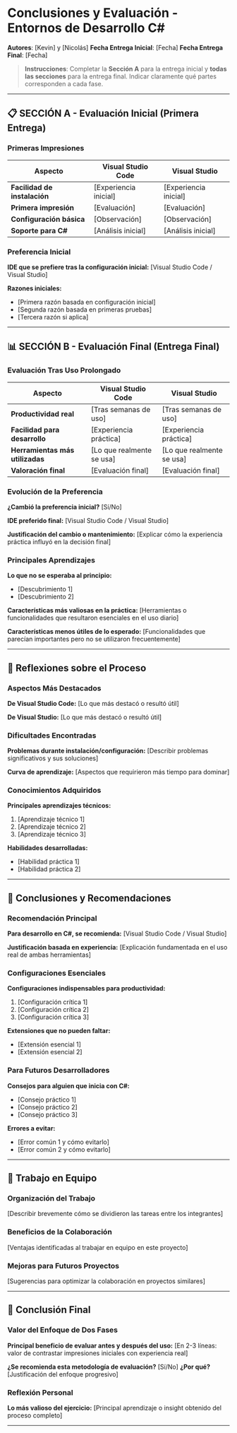 # Conclusiones y Evaluación - Entornos de Desarrollo C#

**Autores**: [Kevin] y [Nicolás]
**Fecha Entrega Inicial**: [Fecha]
**Fecha Entrega Final**: [Fecha]

> **Instrucciones**: Completar la **Sección A** para la entrega inicial y **todas las secciones** para la entrega final. Indicar claramente qué partes corresponden a cada fase.

---

## 📋 SECCIÓN A - Evaluación Inicial (Primera Entrega)

### Primeras Impresiones

| Aspecto | Visual Studio Code | Visual Studio |
|---------|-------------------|---------------|
| **Facilidad de instalación** | [Experiencia inicial] | [Experiencia inicial] |
| **Primera impresión** | [Evaluación] | [Evaluación] |
| **Configuración básica** | [Observación] | [Observación] |
| **Soporte para C#** | [Análisis inicial] | [Análisis inicial] |

### Preferencia Inicial
**IDE que se prefiere tras la configuración inicial:** [Visual Studio Code / Visual Studio]

**Razones iniciales:**
- [Primera razón basada en configuración inicial]
- [Segunda razón basada en primeras pruebas]
- [Tercera razón si aplica]

---

## 📊 SECCIÓN B - Evaluación Final (Entrega Final)

### Evaluación Tras Uso Prolongado

| Aspecto | Visual Studio Code | Visual Studio |
|---------|-------------------|---------------|
| **Productividad real** | [Tras semanas de uso] | [Tras semanas de uso] |
| **Facilidad para desarrollo** | [Experiencia práctica] | [Experiencia práctica] |
| **Herramientas más utilizadas** | [Lo que realmente se usa] | [Lo que realmente se usa] |
| **Valoración final** | [Evaluación final] | [Evaluación final] |

### Evolución de la Preferencia

**¿Cambió la preferencia inicial?** [Sí/No]

**IDE preferido final:** [Visual Studio Code / Visual Studio]

**Justificación del cambio o mantenimiento:**
[Explicar cómo la experiencia práctica influyó en la decisión final]

### Principales Aprendizajes

**Lo que no se esperaba al principio:**
- [Descubrimiento 1]
- [Descubrimiento 2]

**Características más valiosas en la práctica:**
[Herramientas o funcionalidades que resultaron esenciales en el uso diario]

**Características menos útiles de lo esperado:**
[Funcionalidades que parecían importantes pero no se utilizaron frecuentemente]

---

## 💭 Reflexiones sobre el Proceso

### Aspectos Más Destacados

**De Visual Studio Code:**
[Lo que más destacó o resultó útil]

**De Visual Studio:**
[Lo que más destacó o resultó útil]

### Dificultades Encontradas

**Problemas durante instalación/configuración:**
[Describir problemas significativos y sus soluciones]

**Curva de aprendizaje:**
[Aspectos que requirieron más tiempo para dominar]

### Conocimientos Adquiridos

**Principales aprendizajes técnicos:**
1. [Aprendizaje técnico 1]
2. [Aprendizaje técnico 2]
3. [Aprendizaje técnico 3]

**Habilidades desarrolladas:**
- [Habilidad práctica 1]
- [Habilidad práctica 2]

---

## 🎯 Conclusiones y Recomendaciones

### Recomendación Principal

**Para desarrollo en C#, se recomienda:** [Visual Studio Code / Visual Studio]

**Justificación basada en experiencia:**
[Explicación fundamentada en el uso real de ambas herramientas]

### Configuraciones Esenciales

**Configuraciones indispensables para productividad:**
1. [Configuración crítica 1]
2. [Configuración crítica 2]
3. [Configuración crítica 3]

**Extensiones que no pueden faltar:**
- [Extensión esencial 1]
- [Extensión esencial 2]

### Para Futuros Desarrolladores

**Consejos para alguien que inicia con C#:**
- [Consejo práctico 1]
- [Consejo práctico 2]
- [Consejo práctico 3]

**Errores a evitar:**
- [Error común 1 y cómo evitarlo]
- [Error común 2 y cómo evitarlo]

---

## 🤝 Trabajo en Equipo

### Organización del Trabajo
[Describir brevemente cómo se dividieron las tareas entre los integrantes]

### Beneficios de la Colaboración
[Ventajas identificadas al trabajar en equipo en este proyecto]

### Mejoras para Futuros Proyectos
[Sugerencias para optimizar la colaboración en proyectos similares]

---

## 📝 Conclusión Final

### Valor del Enfoque de Dos Fases

**Principal beneficio de evaluar antes y después del uso:**
[En 2-3 líneas: valor de contrastar impresiones iniciales con experiencia real]

**¿Se recomienda esta metodología de evaluación?** [Sí/No]
**¿Por qué?** [Justificación del enfoque progresivo]

### Reflexión Personal

**Lo más valioso del ejercicio:**
[Principal aprendizaje o insight obtenido del proceso completo]

---
